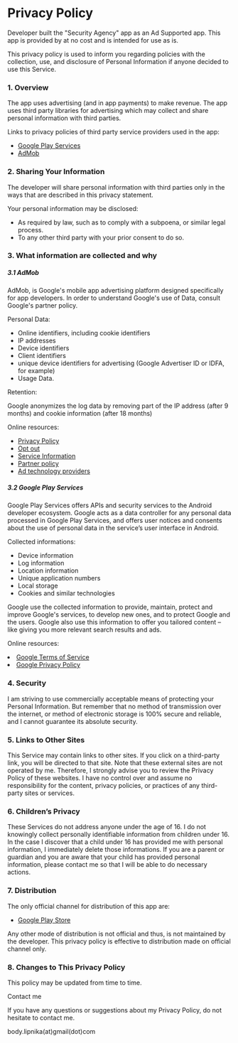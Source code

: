 <h1>Privacy Policy</h1>


<p>Developer built the "Security Agency" app as an Ad Supported app. This app is provided by at no cost and is intended for use as is.<p>

<p>This privacy policy is used to inform you regarding policies with the collection, use, and  disclosure of Personal Information if anyone decided to use this Service.</p>


<h3>1. Overview</h3>

<p>The app uses advertising (and in app payments) to make revenue. The app uses third party libraries for advertising which may collect and share personal information with third parties.</p>

<p>Links to privacy policies of third party service providers used in the app:</p>

<ul>
	<li><a href="https://www.google.com/policies/privacy/">Google Play Services</a></li>
	<li><a href="https://support.google.com/admob/answer/6128543">AdMob</a></li>
</ul>   
                   


<h3>2. Sharing Your Information</h3>

<p>The developer will share personal information with third parties only in the ways that are  described in this privacy statement.</p>

<p>Your personal information may be disclosed:</p>
<ul>
	<li>As required by law, such as to comply with a subpoena, or similar legal process.</li>
	<li>To any other third party with your prior consent to do so.</li>
</ul>


<h3>3. What information are collected and why</h3>

<h5>3.1 AdMob</h5>

<p>AdMob, is Google's mobile app advertising platform designed specifically for app developers. In order to understand Google's use of Data, consult Google's partner policy.</p>

<p>Personal Data:</p>
<ul>
	<li>Online identifiers, including cookie identifiers</li>
	<li>IP addresses</li>
	<li>Device identifiers</li>
	<li>Client identifiers </li>
	<li>unique device identifiers for advertising (Google Advertiser ID or IDFA, for example)</li>
	<li>Usage Data.</li>
</ul>

<p>Retention:</p>
<p>Google anonymizes the log data by removing part of the IP address (after 9 months) and  cookie information (after 18 months)</p>

<p>Online resources:</p>
<ul>
	<li><a href="https://www.google.com/policies/technologies/ads/">Privacy Policy</a></li>
	<li><a href="https://www.google.com/settings/ads">Opt out</a></li>
	<li><a href="https://privacy.google.com/businesses/adsservices/">Service Information</a></li>
	<li><a href="https://policies.google.com/technologies/partner-sites">Partner policy</a></li>
	<li><a href="https://support.google.com/admob/answer/9012903">Ad technology providers</a></li>
</ul>
      


<h5>3.2 Google Play Services</h5>

<p>Google Play Services offers APIs and security services to the Android developer ecosystem. Google acts as a data controller for any personal data processed in Google Play Services, and offers user notices and consents about the use of personal data in the service’s user interface in Android.</p>

<p>Collected informations:</p>
<ul>
	<li>Device information</li>
	<li>Log information</li>
	<li>Location information</li>
	<li>Unique application numbers</li>
	<li>Local storage</li>
	<li>Cookies and similar technologies</li>
</ul> 

<p>Google use the collected information to provide, maintain, protect and improve Google's services, to develop new ones, and to protect Google and the users. Google also use this information to offer you tailored content – like giving you more relevant search results and ads.</p>

<p>Online resources:</p>
<ul></ul>
	<li><a href="https://policies.google.com/terms">Google Terms of Service</a></li>
	<li><a href="https://policies.google.com/privacy">Google Privacy Policy</a></li>


<h3>4. Security</h3>

<p>I am striving to use commercially acceptable means of protecting your Personal Information. But remember that no method of transmission over the internet, or method of  electronic storage is 100% secure and reliable, and I cannot guarantee its absolute security.</p>


<h3>5. Links to Other Sites</h3>

<p>This Service may contain links to other sites. If you click on a third-party link, you  will be directed to that site. Note that these external sites are not operated by me. Therefore, I strongly advise you to review the Privacy Policy of these websites. I have  no control over and assume no responsibility for the content, privacy policies, or  practices of any third-party sites or services.</p>


<h3>6. Children’s Privacy</h3>

<p>These Services do not address anyone under the age of 16. I do not knowingly collect  personally identifiable information from children under 16. In the case I discover that  a child under 16 has provided me with personal information, I immediately delete those informations. If you are a parent or guardian and you are aware that your child has provided personal information, please contact me so that I will be able to do necessary actions.</p>


<h3>7. Distribution</h3>

<p>The only official channel for distribution of this app are:<p>
<ul>
	<li><a href="https://play.google.com/">Google Play Store</a></li>
</ul>

<p>Any other mode of distribution is not official and thus, is not maintained by the developer. This privacy policy is effective to distribution made on official channel only.</p>


<h3>8. Changes to This Privacy Policy</h3>

<p>This policy may be updated from time to time.</p>


<p>Contact me</p>

<p>If you have any questions or suggestions about my Privacy Policy, do not hesitate to contact me.<p>

<p>body.lipnika(at)gmail(dot)com</p>
